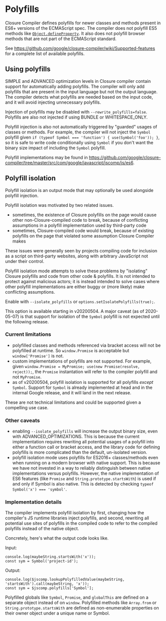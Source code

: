 # Polyfills

Closure Compiler defines polyfills for newer classes and methods present in ES6+ versions of the ECMAScript spec. The compiler does not polyfill ES5 methods like [`Object.defineProperty`](https://developer.mozilla.org/en-US/docs/Web/JavaScript/Reference/Global_Objects/Object/defineProperty). It also does not polyfill browser methods that are not part of the ECMAScript standard.

See https://github.com/google/closure-compiler/wiki/Supported-features for a complete list of available polyfills.

## Using polyfills

SIMPLE and ADVANCED optimization levels in Closure compiler contain support for automatically adding polyfills. The compiler will only add polyfills that are present in the input language but not the output language. The compiler detects what polyfills are needed based on the input code, and it will avoid injecting unnecessary polyfills.

Injection of polyfills may be disabled with `--rewrite_polyfills=false`. Polyfills are also not injected if using BUNDLE or WHITESPACE_ONLY.

Polyfill injection is also not automatically triggered by "guarded" usages of classes or methods. For example, the compiler will not inject the `Symbol` polyfill given `if (typeof Symbol === 'function') { use(Symbol('foo')); }`, so it is safe to write code conditionally using `Symbol` if you don't want the binary size impact of including the `Symbol` polyfill.

Polyfill implementations may be found in https://github.com/google/closure-compiler/tree/master/src/com/google/javascript/jscomp/js/es6.

## Polyfill isolation

Polyfill isolation is an output mode that may optionally be used alongside polyfill injection.

Polyfill isolation was motivated by two related issues.
 - sometimes, the existence of Closure polyfills on the page would cause other non-Closure-compiled code to break, because of conflicting assumptions in a polyfill implementation used by third-party code
 - sometimes, Closure-compiled code would break, because of existing polyfills on the page that violated some assumption Closure Compiler makes

These issues were generally seen by projects compiling code for inclusion as a script on third-party websites, along with arbitrary JavaScript not under their control.

Polyfill isolation mode attempts to solve these problems by "isolating" Closure polyfills and code from other code & polyfills. It is not intended to protect against malicious actors; it is instead intended to solve cases where other polyfill implementations are either buggy or (more likely) make conflicting assumptions.

Enable with `--isolate_polyfills` or `options.setIsolatePolyfills(true);`.

This option is available starting in v20200504. A major caveat (as of 2020-05-07) is that support for isolation of the `Symbol` polyfill is not expected until the following release.

### Current limitations

 - polyfilled classes and methods referenced via bracket access will not be polyfilled at runtime. So `window.Promise` is acceptable but `window['Promise']` is not.
 - custom implementations of polyfills are not supported. For example, given `window.Promise = MyPromise; use(new Promise(resolve, reject));`, the `Promise` instantation will refer to the compiler polyfill and not `MyPromise`.
 - as of v20200504, polyfill isolation is supported for all polyfills _except_ `Symbol`. Support for `Symbol` is already implemented at head and in the internal Google release, and it will land in the next release.

These are not technical limitations and could be supported given a compelling use case.

### Other caveats

 - enabling `--isolate_polyfills` will increase the output binary size, even with ADVANCED_OPTIMIZATIONS. This is because the current implementation requires rewriting all potential usages of a polyfill into either a function call or bracket access, and the library code for defining polyfills is more complicated than the default, un-isolated version.
 - polyfill isolation mode uses polyfills for ES2016+ classes/methods even when running on a modern browser with native support. This is because we have not invested in a way to reliably distinguish between native implementations versus polyfills. However, the native implementation of ES6 features (like `Promise` and `String.prototype.startsWith`) is used if and only if Symbol is also native. This is detected by checking `typeof Symbol('x') === 'symbol'`.

### Implementation details

The compiler implements polyfill isolation by first, changing how the compiler's JS runtime libraries inject polyfills, and second, rewriting all potential use sites of polyfills in the compiled code to refer to the compiled polyfills instead of the native object.

Concretely, here's what the output code looks like.

Input:

```
console.log(maybeString.startsWith('x'));
const sym = Symbol('project-id');
```

Output:

```
console.log($jscomp.lookupPolyfilledValue(maybeString, 'startsWith').call(maybeString, 'x'));
const sym = $jscomp.polyfills['Symbol'];
```

Polyfilled globals like `Symbol`, `Promise`, and `globalThis` are defined on a separate object instead of on `window`. Polyfilled methods like `Array.from` or `String.prototype.startsWith` are defined as non-enumerable properties on their owner object under a unique name or Symbol.
